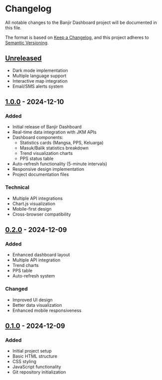# Changelog

All notable changes to the Banjir Dashboard project will be documented in this file.

The format is based on [Keep a Changelog](https://keepachangelog.com/en/1.0.0/),
and this project adheres to [Semantic Versioning](https://semver.org/spec/v2.0.0.html).

## [Unreleased]
- Dark mode implementation
- Multiple language support
- Interactive map integration
- Email/SMS alerts system

## [1.0.0] - 2024-12-10
### Added
- Initial release of Banjir Dashboard
- Real-time data integration with JKM APIs
- Dashboard components:
  - Statistics cards (Mangsa, PPS, Keluarga)
  - Masuk/Balik statistics breakdown
  - Trend visualization charts
  - PPS status table
- Auto-refresh functionality (5-minute intervals)
- Responsive design implementation
- Project documentation files

### Technical
- Multiple API integrations
- Chart.js visualization
- Mobile-first design
- Cross-browser compatibility

## [0.2.0] - 2024-12-09
### Added
- Enhanced dashboard layout
- Multiple API integration
- Trend charts
- PPS table
- Auto-refresh system

### Changed
- Improved UI design
- Better data visualization
- Enhanced mobile responsiveness

## [0.1.0] - 2024-12-09
### Added
- Initial project setup
- Basic HTML structure
- CSS styling
- JavaScript functionality
- Git repository initialization

[Unreleased]: https://github.com/khaizuri/banjir/compare/v1.0.0...HEAD
[1.0.0]: https://github.com/khaizuri/banjir/compare/v0.2.0...v1.0.0
[0.2.0]: https://github.com/khaizuri/banjir/compare/v0.1.0...v0.2.0
[0.1.0]: https://github.com/khaizuri/banjir/releases/tag/v0.1.0
